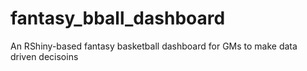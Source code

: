 # fantasy_bball_dashboard
An RShiny-based fantasy basketball dashboard for GMs to make data driven decisoins  
